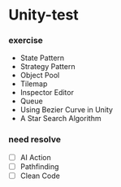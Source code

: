# Unity-test
### exercise
* State Pattern
* Strategy Pattern
* Object Pool
* Tilemap
* Inspector Editor
* Queue
* Using Bezier Curve in Unity
* A Star Search Algorithm

### need resolve
- [ ] AI Action
- [ ] Pathfinding
- [ ] Clean Code
